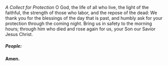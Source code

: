 _A Collect for Protection_
O God, the life of all who live, the light of the faithful, the strength of those who labor, and the repose of the dead: We thank you for the blessings of the day that is past, and humbly ask for your protection through the coming night. Bring us in safety to the morning hours; through him who died and rose again for us, your Son our Savior Jesus Christ.

##### **People:**
**Amen.**
